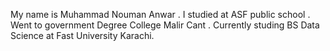 My name is Muhammad Nouman Anwar .
I studied at ASF public school .
Went to government Degree College Malir Cant .
Currently studing BS Data Science at Fast University Karachi. 
